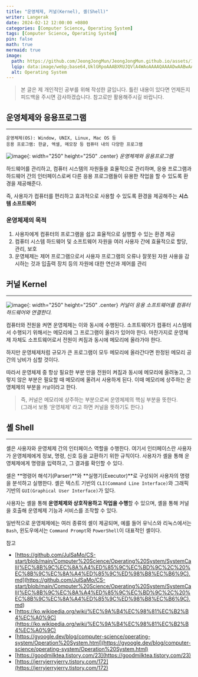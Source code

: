 ```yaml
---
title: "운영체제, 커널(Kernel), 셸(Shell)"
writer: Langerak
date: 2024-02-12 12:00:00 +0800
categories: [Computer Science, Operating System]
tags: [Computer Science, Operating System]
pin: false
math: true
mermaid: true
image:
  path: https://github.com/JeongJongMun/JeongJongMun.github.io/assets/101979073/2ccedd3a-2fce-4108-b88b-d5694e98d719
  lqip: data:image/webp;base64,UklGRpoAAABXRUJQVlA4WAoAAAAQAAAADwAABwAAQUxQSDIAAAARL0AmbZurmr57yyIiqE8oiG0bejIYEQTgqiDA9vqnsUSI6H+oAERp2HZ65qP/VIAWAFZQOCBCAAAA8AEAnQEqEAAIAAVAfCWkAALp8sF8rgRgAP7o9FDvMCkMde9PK7euH5M1m6VWoDXf2FkP3BqV0ZYbO6NA/VFIAAAA
  alt: Operating System
---
```


> 본 글은 제 개인적인 공부를 위해 작성한 글입니다. 틀린 내용이 있다면 언제든지 피드백을 주시면 감사하겠습니다. 참고로만 활용해주시길 바랍니다.

## 운영체제와 응용프로그램

---

```
운영체제(OS): Window, UNIX, Linux, Mac OS 등
응용 프로그램: 한글, 엑셀, 메모장 등 컴퓨터 내의 다양한 프로그램
```
![image](https://github.com/JeongJongMun/JeongJongMun.github.io/assets/101979073/aa017608-3966-46d3-8669-3bfe1430eaf1){: width="250" height="250" .center}
_운영체제와 응용프로그램_

하드웨어를 관리하고, 컴퓨터 시스템의 자원들을 효율적으로 관리하며, 응용 프로그램과 하드웨어 간의 인터페이스로써 다른 응용 프로그램들이 유용한 작업을 할 수 있도록 환경을 제공해준다.

즉, 사용자가 컴퓨터를 편리하고 효과적으로 사용할 수 있도록 환경을 제공해주는 **시스템 소프트웨어**

### 운영체제의 목적

1. 사용자에게 컴퓨터의 프로그램을 쉽고 효율적으로 실행할 수 있는 환경 제공
2. 컴퓨터 시스템 하드웨어 및 소프트웨어 자원을 여러 사용자 간에 효율적으로 할당, 관리, 보호
3. 운영체제는 제어 프로그램으로서 사용자 프로그램의 오류나 잘못된 자원 사용을 감시하는 것과 입출력 장치 등의 자원에 대한 연산과 제어를 관리

## 커널 Kernel

---

![image](https://github.com/JeongJongMun/JeongJongMun.github.io/assets/101979073/6fffe91c-e8ae-4dbc-96e8-b6817fda60f0){: width="250" height="250" .center}
_커널이 응용 소프트웨어를 컴퓨터 하드웨어와 연결한다._

컴퓨터와 전원을 켜면 운영체제는 이와 동시에 수행된다. 소프트웨어가 컴퓨터 시스템에서 수행되기 위해서는 메모리에 그 프로그램이 올라가 있어야 한다. 마찬가지로 운영체제 자체도 소프트웨어로서 전원이 켜짐과 동시에 메모리에 올라가야 한다.

하지만 운영체제처럼 규모가 큰 프로그램이 모두 메모리에 올라간다면 한정된 메모리 공간의 낭비가 심할 것이다.

따라서 운영체제 중 항상 필요한 부분 만을 전원이 켜짐과 동시에 메모리에 올려놓고, 그렇지 않은 부분은 필요할 때 메모리에 올려서 사용하게 된다. 이때 메모리에 상주하는 운영체제의 부분을 `커널`이라고 한다.

> 즉, 커널은 메모리에 상주하는 부분으로써 운영체제의 핵심 부분을 뜻한다.   
> (그래서 보통 ‘운영체제’ 라고 하면 커널을 뜻하기도 한다.)

## 셸 Shell

---

셸은 사용자와 운영체제 간의 인터페이스 역할을 수행한다. 여기서 인터페이스란 사용자가 운영체제에게 정보, 명령, 신호 등을 교환하기 위한 규칙이다. 사용자가 셸을 통해 운영체제에게 명령을 입력하고, 그 결과를 확인할 수 있다.

셸은 **명령어 해석기(Parser)**와 **실행기(Executor)**로 구성되어 사용자의 명령을 분석하고 실행한다. 셸은 텍스트 기반의 `CLI(Command Line Interface)`와 그래픽 기반의 `GUI(Graphical User Interface)`가 있다.

사용자는 셸을 통해 **운영체제와 상호작용하고 작업을 수행**할 수 있으며, 셸을 통해 커널을 호출해 운영체제 기능과 서비스를 조작할 수 있다.

일반적으로 운영체제에는 여러 종류의 셸이 제공되며, 예를 들어 유닉스와 리눅스에서는 `Bash`, 윈도우에서는 `Command Prompt`와 `PowerShell`이 대표적인 셸이다.

참고

- [https://github.com/JulSaMo/CS-start/blob/main/Computer%20Science/Operating%20System/SystemCall(%EC%8B%9C%EC%8A%A4%ED%85%9C%EC%BD%9C%2C%20%EC%8B%9C%EC%8A%A4%ED%85%9C%ED%98%B8%EC%B6%9C).md](<https://github.com/JulSaMo/CS-start/blob/main/Computer%20Science/Operating%20System/SystemCall(%EC%8B%9C%EC%8A%A4%ED%85%9C%EC%BD%9C%2C%20%EC%8B%9C%EC%8A%A4%ED%85%9C%ED%98%B8%EC%B6%9C).md>)
- [https://ko.wikipedia.org/wiki/%EC%9A%B4%EC%98%81%EC%B2%B4%EC%A0%9C](https://ko.wikipedia.org/wiki/%EC%9A%B4%EC%98%81%EC%B2%B4%EC%A0%9C)
- [https://gyoogle.dev/blog/computer-science/operating-system/Operation%20System.html](https://gyoogle.dev/blog/computer-science/operating-system/Operation%20System.html)
- [https://goodmilktea.tistory.com/23](https://goodmilktea.tistory.com/23)
- [https://jerryjerryjerry.tistory.com/172](https://jerryjerryjerry.tistory.com/172)
